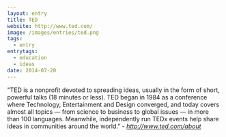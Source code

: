 ```yaml
---
layout: entry
title: TED
website: http://www.ted.com/
image: /images/entries/ted.png
tags:
  - entry
entrytags:
  - education
  - ideas
date: 2014-07-20
---
```


"TED is a nonprofit devoted to spreading ideas, usually in the form of short, powerful talks (18 minutes or less). TED began in 1984 as a conference where Technology, Entertainment and Design converged, and today covers almost all topics — from science to business to global issues — in more than 100 languages. Meanwhile, independently run TEDx events help share ideas in communities around the world." - *http://www.ted.com/about*